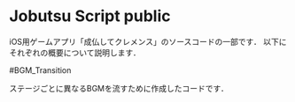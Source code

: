 # Jobutsu Script public

iOS用ゲームアプリ「成仏してクレメンス」のソースコードの一部です．
以下にそれぞれの概要について説明します．

#BGM_Transition

ステージごとに異なるBGMを流すために作成したコードです．

